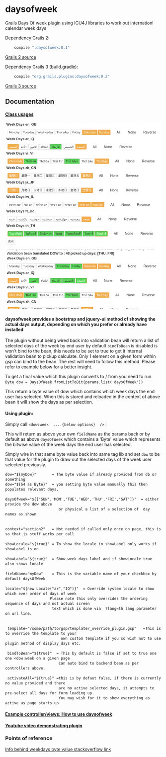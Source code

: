 daysofweek
=========

Grails Days Of week plugin using ICU4J libraries to work out internationl calendar week days 

Dependency Grails 2:

```groovy
	compile ":daysofweek:0.1"
```

[Grails 2 source](https://github.com/vahidhedayati/grails-daysofweek-plugin/tree/grails2)

Dependency Grails 3 (build.gradle):

```groovy
	compile "org.grails.plugins:daysofweek:0.2"
```
[Grails 3 source](https://github.com/vahidhedayati/grails-daysofweek-plugin)
	

Documentation
---

#### [Class usages](https://vahidhedayati.github.io/grails-daysofweek-plugin/gapi/index.html)

![sample image](https://raw.githubusercontent.com/vahidhedayati/grails-daysofweek-plugin/master/docs/sample.png)


#### daysofweek provides a bootstrap and jquery-ui method of showing the actual days output, depending on which you prefer or already have installed


The plugin without being wired back into validation bean will return a list of selected days of the week by end user
 by default `bindToBean` is disabled is won't bind to the bean, this needs to be set to true to get it internal validation bean to pickup calculate. Only 1 element on a given form within gsp can bind to the bean. The rest will need to follow this method. Please refer to example below for a better insight.
 
To get a final value which this plugin converts to / from you need to run:
`Byte dow = DaysOfWeek.fromListToBit(params.list('daysOfWeek'))`

This  return a byte value of dow which contains which week days the end user has selected. When this is stored and reloaded in the context of above bean it will show the days as per selection.

#### Using plugin:

Simply call   `<dow:week  ....{below options}  />` :

This will return as above your own `fieldName` as the params back or by default as above `daysOfWeek` which contains a 'Byte' value which represents the bitwise value of the week days the end user has selected.

Simply wire in that same byte value back into same tag lib and set `dow` to be that value for the plugin to draw out the selected days of the week user selected previously.

```
dow="${myDow}"       = The byte value if already provided from db or something
dow="${64 as Byte}"  = you setting byte value manually this then populates relevant days.

daysOfweek="${['SUN','MON','TUE','WED','THU','FRI','SAT']}"  = either provide the dow above 
						or physical a list of a selection of  day names as shown


context="section2"   = Not needed if called only once on page, this is so that js stuff works per call 
 
showLocale="${true}" = To show the locale in showLabel only works if showLabel is on

showLabel="${true}"  = Show week days label and if showLocale true also shows locale

fieldName="myDow"    = This is the variable name of your checkbox by default daysOfWeek 

locale="${new Locale("ar","IQ")}"  = Override system locale to show which ever order of days of week
					Please note this only overrides the ordering sequence of days and not actual screen
					 text which is done via  ?lang=th lang parameter on url line.


 template="/some/path/to/gsp/template/_override_plugin.gsp"   =This is to override the template to your
 						 own custom template if you so wish not to use plugin method of display days etc.
 
 bindToBean="${true}"  = This by default is false if set to true one one <dow:week on a given page 
 						can auto bind to backend bean as per controllers above.
 
 activateAll="${true}" =this is by defaut false, if there is currently no value provided and there 
 						are no active selected days, it attempts to pre-select all days for form loading up. 
 						You may wish for it to show everything as active as page starts up

```    



#### [Example controller/views: How to use daysofweek](https://github.com/vahidhedayati/grails-daysofweek-plugin/blob/master/example.md)


#### [Youtube video demonstrating plugin](https://www.youtube.com/watch?v=Jq2fXYep3QU)


### Points of reference

[Info behind weekdays byte value stackoverflow link](http://stackoverflow.com/questions/313417/whats-the-best-way-to-store-the-days-of-the-week-an-event-takes-place-on-in-a-r)

